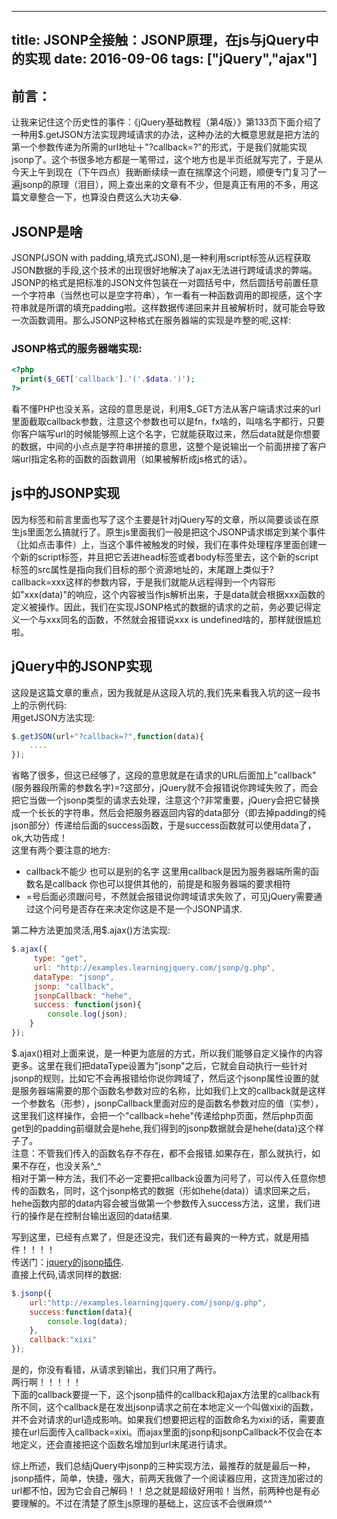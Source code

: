 
---
title: JSONP全接触：JSONP原理，在js与jQuery中的实现
date: 2016-09-06
tags: ["jQuery","ajax"]
---
## 前言：
让我来记住这个历史性的事件：《jQuery基础教程（第4版）》第133页下面介绍了一种用$.getJSON方法实现跨域请求的办法，这种办法的大概意思就是把方法的第一个参数传递为所需的url地址＋"?callback=?"的形式，于是我们就能实现jsonp了。这个书很多地方都是一笔带过，这个地方也是半页纸就写完了，于是从今天上午到现在（下午四点）我断断续续一直在揣摩这个问题，顺便专门复习了一遍jsonp的原理（泪目），网上查出来的文章有不少，但是真正有用的不多，用这篇文章整合一下，也算没白费这么大功夫😂.

## JSONP是啥
JSONP(JSON with padding,填充式JSON),是一种利用script标签从远程获取JSON数据的手段,这个技术的出现很好地解决了ajax无法进行跨域请求的弊端。JSONP的格式是把标准的JSON文件包装在一对圆括号中，然后圆括号前置任意一个字符串（当然也可以是空字符串），乍一看有一种函数调用的即视感，这个字符串就是所谓的填充padding啦。这样数据传递回来并且被解析时，就可能会导致一次函数调用。那么JSONP这种格式在服务器端的实现是咋整的呢,这样: 
### JSONP格式的服务器端实现:   
```php
<?php
  print($_GET['callback'].'('.$data.')');
?>
```
看不懂PHP也没关系，这段的意思是说，利用$\_GET方法从客户端请求过来的url里面截取callback参数，注意这个参数也可以是fn，fx啥的，叫啥名字都行，只要你客户端写url的时候能够照上这个名字，它就能获取过来，然后data就是你想要的数据，中间的小点点是字符串拼接的意思，这整个是说输出一个前面拼接了客户端url指定名称的函数的函数调用（如果被解析成js格式的话）。

## js中的JSONP实现
因为标签和前言里面也写了这个主要是针对jQuery写的文章，所以简要谈谈在原生js里面怎么搞就行了。原生js里面我们一般是把这个JSONP请求绑定到某个事件（比如点击事件）上，当这个事件被触发的时候，我们在事件处理程序里面创建一个新的script标签，并且把它丢进head标签或者body标签里去，这个新的script标签的src属性是指向我们目标的那个资源地址的，末尾跟上类似于?callback=xxx这样的参数内容，于是我们就能从远程得到一个内容形如"xxx(data)"的响应，这个内容被当作js解析出来，于是data就会根据xxx函数的定义被操作。因此，我们在实现JSONP格式的数据的请求的之前，务必要记得定义一个与xxx同名的函数，不然就会报错说xxx is undefined啥的，那样就很尴尬啦。

## jQuery中的JSONP实现
这段是这篇文章的重点，因为我就是从这段入坑的,我们先来看我入坑的这一段书上的示例代码:  
用getJSON方法实现:  
```js
$.getJSON(url+"?callback=?",function(data){
    ....
});
```
省略了很多，但这已经够了，这段的意思就是在请求的URL后面加上"callback"(服务器段所需的参数名字)=?这部分，jQuery就不会报错说你跨域失败了，而会把它当做一个jsonp类型的请求去处理，注意这个?非常重要，jQuery会把它替换成一个长长的字符串，然后会把服务器返回内容的data部分（即去掉padding的纯json部分）传递给后面的success函数，于是success函数就可以使用data了，ok,大功告成！    
这里有两个要注意的地方:    
- callback不能少 也可以是别的名字 这里用callback是因为服务器端所需的函数名是callback 你也可以提供其他的，前提是和服务器端的要求相符
- =号后面必须跟问号，不然就会报错说你跨域请求失败了，可见jQuery需要通过这个问号是否存在来决定你这是不是一个JSONP请求.    

第二种方法更加灵活,用$.ajax()方法实现:    
```js
$.ajax({
     type: "get",
     url: "http://examples.learningjquery.com/jsonp/g.php",
     dataType: "jsonp",
     jsonp: "callback",
     jsonpCallback: "hehe",
     success: function(json){
        console.log(json);
    }
});
```
$.ajax()相对上面来说，是一种更为底层的方式，所以我们能够自定义操作的内容更多。这里在我们把dataType设置为"jsonp"之后，它就会自动执行一些针对jsonp的规则，比如它不会再报错给你说你跨域了，然后这个jsonp属性设置的就是服务器端需要的那个函数名参数对应的名称，比如我们上文的callback就是这样一个参数名（形参），jsonpCallback里面对应的是函数名参数对应的值（实参），这里我们这样操作，会把一个"callback=hehe"传递给php页面，然后php页面get到的padding前缀就会是hehe,我们得到的jsonp数据就会是hehe(data)这个样子了。   
注意：不管我们传入的函数名存不存在，都不会报错.如果存在，那么就执行，如果不存在，也没关系^_^      
相对于第一种方法，我们不必一定要把callback设置为问号了，可以传入任意你想传的函数名，同时，这个jsonp格式的数据（形如hehe(data)）请求回来之后，hehe函数内部的data内容会被当做第一个参数传入success方法，这里，我们进行的操作是在控制台输出返回的data结果.        
    
写到这里，已经有点累了，但是还没完，我们还有最爽的一种方式，就是用插件！！！！    
传送门：[jquery的jsonp插件](https://github.com/jaubourg/jquery-jsonp).    
直接上代码,请求同样的数据:    
```js
$.jsonp({
    url:"http://examples.learningjquery.com/jsonp/g.php",
    success:function(data){
        console.log(data);
    },
    callback:"xixi"
});
```
是的，你没有看错，从请求到输出，我们只用了两行。       
两行啊！！！！！    
下面的callback要提一下，这个jsonp插件的callback和ajax方法里的callback有所不同，这个callback是在发出jsonp请求之前在本地定义一个叫做xixi的函数，并不会对请求的url造成影响。如果我们想要把远程的函数命名为xixi的话，需要直接在url后面传入callback=xixi。而ajax里面的jsonp和jsonpCallback不仅会在本地定义，还会直接把这个函数名增加到url末尾进行请求。
    
综上所述，我们总结jQuery中jsonp的三种实现方法，最推荐的就是最后一种，jsonp插件，简单，快捷，强大，前两天我做了一个阅读器应用，这货连加密过的url都不怕，因为它会自己解码！！总之就是超级好用啦！当然，前两种也是有必要理解的。不过在清楚了原生js原理的基础上，这应该不会很麻烦^_^_





